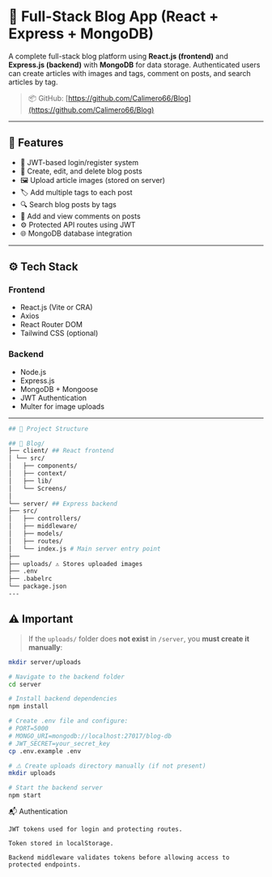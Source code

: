 # 📝 Full-Stack Blog App (React + Express + MongoDB)

A complete full-stack blog platform using **React.js (frontend)** and **Express.js (backend)** with **MongoDB** for data storage. Authenticated users can create articles with images and tags, comment on posts, and search articles by tag.

> 📦 GitHub: [https://github.com/Calimero66/Blog](https://github.com/Calimero66/Blog)

---

## 🚀 Features

- 🔐 JWT-based login/register system
- 📝 Create, edit, and delete blog posts
- 🖼 Upload article images (stored on server)
- 🏷 Add multiple tags to each post
- 🔍 Search blog posts by tags
- 💬 Add and view comments on posts
- ⚙️ Protected API routes using JWT
- 🌐 MongoDB database integration

---

## ⚙️ Tech Stack

### Frontend

- React.js (Vite or CRA)
- Axios
- React Router DOM
- Tailwind CSS (optional)

### Backend

- Node.js
- Express.js
- MongoDB + Mongoose
- JWT Authentication
- Multer for image uploads

---
```bash
## 📁 Project Structure

## 📁 Blog/
├── client/ ## React frontend
│ └── src/
│   ├── components/ 
│   ├── context/ 
│   ├── lib/
│   └── Screens/
│
└── server/ ## Express backend
├── src/
│   ├── controllers/
│   ├── middleware/
│   ├── models/
│   ├── routes/
│   └── index.js # Main server entry point
├── 
├── uploads/ ⚠️ Stores uploaded images
├── .env
├── .babelrc
└── package.json
---
```
## ⚠️ Important

> If the `uploads/` folder does **not exist** in `/server`, you **must create it manually**:

```bash
mkdir server/uploads

# Navigate to the backend folder
cd server

# Install backend dependencies
npm install

# Create .env file and configure:
# PORT=5000
# MONGO_URI=mongodb://localhost:27017/blog-db
# JWT_SECRET=your_secret_key
cp .env.example .env

# ⚠️ Create uploads directory manually (if not present)
mkdir uploads

# Start the backend server
npm start
```


📬 Authentication

    JWT tokens used for login and protecting routes.

    Token stored in localStorage.

    Backend middleware validates tokens before allowing access to protected endpoints.